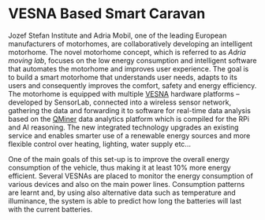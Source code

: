 <meta charset="utf-8">


# VESNA Based Smart Caravan

Jozef Stefan Institute and Adria Mobil, one of the leading European manufacturers of motorhomes, are collaboratively developing an intelligent motorhome. The novel motorhome concept, which is referred to as *Adria moving lab*, focuses on the low energy consumption and intelligent software that automates the motorhome and improves user experience. The goal is to build a smart motorhome that understands user needs, adapts to its users and consequently improves the comfort, safety and energy efficiency. The motorhome is equipped with multiple [VESNA](http://sensorlab.ijs.si/hardware.html) hardware platforms – developed by SensorLab, connected into a wireless sensor network, gathering the data and forwarding it to software for real-time data analysis based on the [QMiner](http://qminer.ijs.si/) data analytics platform which is compiled for the RPi and AI reasoning. The new integrated technology upgrades an existing service and enables smarter use of a renewable energy sources and more flexible control over heating, lighting, water supply etc...

One of the main goals of this set-up is to improve the overall energy consumption of the vehicle, thus making it at least 10% more energy efficient. Several VESNAs are placed to monitor the energy consumption of various devices and also on the main power lines. Consumption patterns are learnt and, by using also alternative data such as temperature and illuminance, the system is able to predict how long the batteries will last with the current batteries.